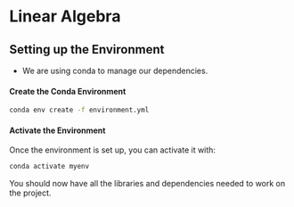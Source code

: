 # Linear Algebra

## Setting up the Environment

- We are using conda to manage our dependencies.

#### Create the Conda Environment

```bash
conda env create -f environment.yml
```

#### Activate the Environment
Once the environment is set up, you can activate it with:

```bash
conda activate myenv
```

You should now have all the libraries and dependencies needed to work on the project.
